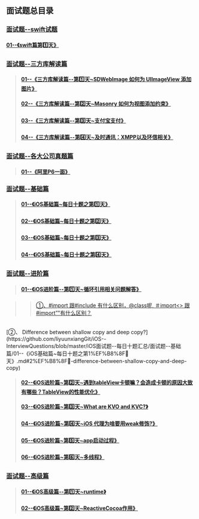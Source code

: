 ## 面试题总目录



### [面试题--swift试题](https://github.com/liyuunxiangGit/iOS--InterviewQuestions/tree/master/iOS面试题--每日十题汇总/面试题--swift试题)
#### [01--《swift篇第1️⃣天》](https://github.com/liyuunxiangGit/iOS--InterviewQuestions/blob/master/iOS面试题--每日十题汇总/面试题--swift试题/01--《swift篇第1%EF%B8%8F⃣天》.md)




### [面试题--三方库解读篇](https://github.com/liyuunxiangGit/iOS--InterviewQuestions/tree/master/iOS面试题--每日十题汇总/面试题--三方库解读篇)
> #### [01--《三方库解读篇--第1️⃣天~SDWebImage 如何为 UIImageView 添加图片》](https://github.com/liyuunxiangGit/iOS--InterviewQuestions/blob/master/iOS面试题--每日十题汇总/面试题--三方库解读篇/01--《三方库解读篇--第1%EF%B8%8F⃣天%7ESDWebImage%20如何为%20UIImageView%20添加图片》.md)
> #### [02--《三方库解读篇--第2️⃣天~Masonry 如何为视图添加约束》](https://github.com/liyuunxiangGit/iOS--InterviewQuestions/blob/master/iOS面试题--每日十题汇总/面试题--三方库解读篇/02--《三方库解读篇--第2%EF%B8%8F⃣天%7EMasonry%20如何为视图添加约束》.md)
> #### [03--《三方库解读篇--第3️⃣天~支付宝支付》](https://github.com/liyuunxiangGit/iOS--InterviewQuestions/blob/master/iOS面试题--每日十题汇总/面试题--三方库解读篇/03--《三方库解读篇--第3%EF%B8%8F⃣天%7E支付宝支付》.md)
> #### [04--《三方库解读篇--第4️⃣天~及时通讯：XMPP以及环信相关》](https://github.com/liyuunxiangGit/iOS--InterviewQuestions/blob/master/iOS面试题--每日十题汇总/面试题--三方库解读篇/04--《三方库解读篇--第4%EF%B8%8F⃣天%7E及时通讯：XMPP以及环信相关》.md)




### [面试题--各大公司真题篇](https://github.com/liyuunxiangGit/iOS--InterviewQuestions/tree/master/iOS面试题--每日十题汇总/面试题--各大公司真题篇)
> #### [01--《阿里P6一面》](https://github.com/liyuunxiangGit/iOS--InterviewQuestions/blob/master/iOS面试题--每日十题汇总/面试题--各大公司真题篇/01--《阿里P6一面》.md)




### [面试题--基础篇](https://github.com/liyuunxiangGit/iOS--InterviewQuestions/tree/master/iOS面试题--每日十题汇总/面试题--基础篇)
> #### [01--《iOS基础篇~每日十题之第1️⃣天》](https://github.com/liyuunxiangGit/iOS--InterviewQuestions/blob/master/iOS面试题--每日十题汇总/面试题--基础篇/01--《iOS基础篇%7E每日十题之第1%EF%B8%8F⃣天》.md)
> #### [02--《iOS基础篇~每日十题之第2️⃣天》](https://github.com/liyuunxiangGit/iOS--InterviewQuestions/blob/master/iOS面试题--每日十题汇总/面试题--基础篇/02--《iOS基础篇%7E每日十题之第2%EF%B8%8F⃣天》.md)
> #### [03--《iOS基础篇~每日十题之第3️⃣天》](https://github.com/liyuunxiangGit/iOS--InterviewQuestions/blob/master/iOS面试题--每日十题汇总/面试题--基础篇/03--《iOS基础篇%7E每日十题之第3%EF%B8%8F⃣天》.md)
> #### [04--《iOS基础篇~每日十题之第4️⃣天》](https://github.com/liyuunxiangGit/iOS--InterviewQuestions/blob/master/iOS面试题--每日十题汇总/面试题--基础篇/04--《iOS基础篇%7E每日十题之第4%EF%B8%8F⃣天》.md)



### [面试题--进阶篇](https://github.com/liyuunxiangGit/iOS--InterviewQuestions/tree/master/iOS面试题--每日十题汇总/面试题--进阶篇)
> #### [01--《iOS进阶篇--第1️⃣天~循环引用相关问题解答》](https://github.com/liyuunxiangGit/iOS--InterviewQuestions/blob/master/iOS面试题--每日十题汇总/面试题--进阶篇/01--《iOS进阶篇--第1%EF%B8%8F⃣天%7E循环引用相关问题解答》.md)

>>  [①、#import 跟#include 有什么区别，@class呢, ＃import<> 跟 #import”"有什么区别？](https://github.com/liyuunxiangGit/iOS--InterviewQuestions/blob/master/iOS面试题--每日十题汇总/面试题--基础篇/01--《iOS基础篇~每日十题之第1%EF%B8%8F⃣天》.md#1%EF%B8%8F⃣-import-跟include-有什么区别class呢-import-跟-import有什么区别)
<br>
[②、 Difference between shallow copy and deep copy?](https://github.com/liyuunxiangGit/iOS--InterviewQuestions/blob/master/iOS面试题--每日十题汇总/面试题--基础篇/01--《iOS基础篇~每日十题之第1%EF%B8%8F⃣天》.md#2%EF%B8%8F⃣-difference-between-shallow-copy-and-deep-copy)<br>


> #### [02--《iOS进阶篇~第2️⃣天~遇到tableView卡顿嘛？会造成卡顿的原因大致有哪些？TableView的性能优化》](https://github.com/liyuunxiangGit/iOS--InterviewQuestions/blob/master/iOS面试题--每日十题汇总/面试题--进阶篇/02--《iOS进阶篇%7E第2%EF%B8%8F⃣天%7E遇到tableView卡顿嘛？会造成卡顿的原因大致有哪些？TableView的性能优化》.md)
> #### [03--《iOS进阶篇~第3️⃣天~What are KVO and KVC?》](https://github.com/liyuunxiangGit/iOS--InterviewQuestions/blob/master/iOS面试题--每日十题汇总/面试题--进阶篇/03--《iOS进阶篇%7E第3%EF%B8%8F⃣天%7EWhat%20are%20KVO%20and%20KVC%3F》.md)
> #### [04--《iOS进阶篇~第4️⃣天~iOS 代理为啥要用weak修饰?》](https://github.com/liyuunxiangGit/iOS--InterviewQuestions/blob/master/iOS面试题--每日十题汇总/面试题--进阶篇/04--《iOS进阶篇%7E第4%EF%B8%8F⃣天%7EiOS%20代理为啥要用weak修饰%3F》.md)
> #### [05--《iOS进阶篇~第5️⃣天~app启动过程》](https://github.com/liyuunxiangGit/iOS--InterviewQuestions/blob/master/iOS面试题--每日十题汇总/面试题--进阶篇/05--《iOS进阶篇%7E第5%EF%B8%8F⃣天%7Eapp启动过程》.md)
> #### [06--《iOS进阶篇~第6️⃣天~多线程》](https://github.com/liyuunxiangGit/iOS--InterviewQuestions/blob/master/iOS面试题--每日十题汇总/面试题--进阶篇/06--《iOS进阶篇%7E第6%EF%B8%8F⃣天%7E多线程》.md)








### [面试题--高级篇](https://github.com/liyuunxiangGit/iOS--InterviewQuestions/tree/master/iOS面试题--每日十题汇总/面试题--高级篇)

> #### [01--《iOS高级篇--第1️⃣天~runtime》](https://github.com/liyuunxiangGit/iOS--InterviewQuestions/blob/master/iOS面试题--每日十题汇总/面试题--高级篇/01--《iOS高级篇--第1%EF%B8%8F⃣天%7Eruntime》.md)
> #### [02--《iOS高级篇~第2️⃣天~ReactiveCocoa作用》](https://github.com/liyuunxiangGit/iOS--InterviewQuestions/blob/master/iOS面试题--每日十题汇总/面试题--高级篇/02--《iOS高级篇%7E第2%EF%B8%8F⃣天%7EReactiveCocoa作用》.md)


